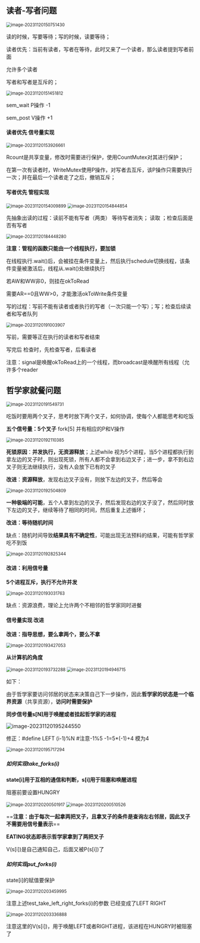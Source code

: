 ## 读者-写者问题

<img src="./image/image_10.3%20%E7%BB%8F%E5%85%B8%E5%90%8C%E6%AD%A5%E9%97%AE%E9%A2%98/image-20231120150751430.png" alt="image-20231120150751430" style="zoom:80%;" />

读的时候，写要等待；写的时候，读要等待；

读者优先：当前有读者，写者在等待，此时又来了一个读者，那么读者提到写者前面

允许多个读者

写者和写者是互斥的；

<img src="./image/image_10.3%20%E7%BB%8F%E5%85%B8%E5%90%8C%E6%AD%A5%E9%97%AE%E9%A2%98/image-20231120151451812.png" alt="image-20231120151451812" style="zoom:80%;" />

sem_wait  P操作  -1

sem_post  V操作  +1

#### 读者优先  信号量实现

<img src="./image/image_10.3%20%E7%BB%8F%E5%85%B8%E5%90%8C%E6%AD%A5%E9%97%AE%E9%A2%98/image-20231120153926661.png" alt="image-20231120153926661" style="zoom:80%;" />

Rcount是共享变量，修改时需要进行保护，使用CountMutex对其进行保护；

在第一次有读者时，WriteMutex使用P操作，对写者去互斥，该P操作只需要执行一次；并在最后一个读者走了之后，撤销互斥；

#### 写者优先  管程实现

<img src="./image/image_10.3%20%E7%BB%8F%E5%85%B8%E5%90%8C%E6%AD%A5%E9%97%AE%E9%A2%98/image-20231120154009899.png" alt="image-20231120154009899" style="zoom:80%;" />

<img src="./image/image_10.3%20%E7%BB%8F%E5%85%B8%E5%90%8C%E6%AD%A5%E9%97%AE%E9%A2%98/image-20231120154844854.png" alt="image-20231120154844854" style="zoom:80%;" />

先抽象出读的过程：读前不能有写者（两类） 等待写者消失；  读取  ；检查后面是否有写者

<img src="./image/image_10.3%20%E7%BB%8F%E5%85%B8%E5%90%8C%E6%AD%A5%E9%97%AE%E9%A2%98/image-20231120184448280.png" alt="image-20231120184448280" style="zoom:80%;" />

**注意：管程的函数只能由一个线程执行，要加锁**

在线程执行.wait()后，会被挂在条件变量上，然后执行schedule切换线程，该条件变量被激活后，线程从.wait()处继续执行

若AW和WW非0，则挂在okToRead

需要AR==0且WW>0，才能激活okToWrite条件变量



写的过程：写前不能有读者或者执行的写者（一次只能一个写）；写；检查后续读者和写者队列

<img src="./image/image_10.3%20%E7%BB%8F%E5%85%B8%E5%90%8C%E6%AD%A5%E9%97%AE%E9%A2%98/image-20231120191003907.png" alt="image-20231120191003907" style="zoom:80%;" />

写前，需要等正在执行的读者和写者结束

写完后 检查时，先检查写者，后看读者

注意：signal是唤醒okToRead上的一个线程，而broadcast是唤醒所有线程（允许多个reader

## 哲学家就餐问题



<img src="./image/image_10.3%20%E7%BB%8F%E5%85%B8%E5%90%8C%E6%AD%A5%E9%97%AE%E9%A2%98/image-20231120191549731.png" alt="image-20231120191549731" style="zoom:80%;" />

吃饭时要用两个叉子，思考时放下两个叉子，如何协调，使每个人都能思考和吃饭

**五个信号量：5个叉子** fork[5]     并有相应的P和V操作

<img src="./image/image_10.3%20%E7%BB%8F%E5%85%B8%E5%90%8C%E6%AD%A5%E9%97%AE%E9%A2%98/image-20231120192110385.png" alt="image-20231120192110385" style="zoom:80%;" />

**死锁原因**：**并发执行，无资源释放**；上述while 视为5个进程，当5个进程都执行到拿左边的叉子时，则出现死锁，所有人都不会拿到右边叉子；进一步，拿不到右边叉子则无法继续执行，没有人会放下已有的叉子



**改进**：**资源释放**，发现右边叉子没有，则放下左边的叉子，然后等会

<img src="./image/image_10.3%20%E7%BB%8F%E5%85%B8%E5%90%8C%E6%AD%A5%E9%97%AE%E9%A2%98/image-20231120192504809.png" alt="image-20231120192504809" style="zoom:80%;" />

**一种极端的可能**，五个人拿到左边的叉子，然后发现右边的叉子没了，然后同时放下左边的叉子，继续等待了相同的时间，然后重复上述循环；



**改进：等待随机时间**

缺点：随机时间导致**结果具有不确定性**，可能出现无法预料的结果，可能有哲学家吃不到饭

<img src="./image/image_10.3%20%E7%BB%8F%E5%85%B8%E5%90%8C%E6%AD%A5%E9%97%AE%E9%A2%98/image-20231120192825344.png" alt="image-20231120192825344" style="zoom:80%;" />

#### 改进：利用信号量  

**5个进程互斥，执行不允许并发**

<img src="./image/image_10.3%20%E7%BB%8F%E5%85%B8%E5%90%8C%E6%AD%A5%E9%97%AE%E9%A2%98/image-20231120193031763.png" alt="image-20231120193031763" style="zoom:80%;" />

缺点：资源浪费，理论上允许两个不相邻的哲学家同时进餐

#### 信号量实现 改进

**改进：指导思想，要么拿两个，要么不拿**

<img src="./image/image_10.3%20%E7%BB%8F%E5%85%B8%E5%90%8C%E6%AD%A5%E9%97%AE%E9%A2%98/image-20231120193427053.png" alt="image-20231120193427053" style="zoom:80%;" />

**从计算机的角度**

<img src="./image/image_10.3%20%E7%BB%8F%E5%85%B8%E5%90%8C%E6%AD%A5%E9%97%AE%E9%A2%98/image-20231120193732288.png" alt="image-20231120193732288" style="zoom:80%;" />

<img src="./image/image_10.3%20%E7%BB%8F%E5%85%B8%E5%90%8C%E6%AD%A5%E9%97%AE%E9%A2%98/image-20231120194946715.png" alt="image-20231120194946715" style="zoom:80%;" />

如下：

由于哲学家要访问邻居的状态来决策自己下一步操作，因此**哲学家的状态是一个临界资源**（共享资源），**访问时需要保护**

**同步信号量s[N]用于唤醒或者挂起哲学家的进程**

![image-20231120195244550](./image/image_10.3%20%E7%BB%8F%E5%85%B8%E5%90%8C%E6%AD%A5%E9%97%AE%E9%A2%98/image-20231120195244550.png)

修正：#define LEFT (i-1)%N     #注意-1%5   -1=5*(-1)+4   模为4 

<img src="./image/image_10.3%20%E7%BB%8F%E5%85%B8%E5%90%8C%E6%AD%A5%E9%97%AE%E9%A2%98/image-20231120195717294.png" alt="image-20231120195717294" style="zoom:80%;" />

##### 如何实现take_forks(i)

**state[i]用于互相的通信和判断，s[i]用于阻塞和唤醒进程**

阻塞前要设置HUNGRY

<img src="./image/image_10.3%20%E7%BB%8F%E5%85%B8%E5%90%8C%E6%AD%A5%E9%97%AE%E9%A2%98/image-20231120200501917.png" alt="image-20231120200501917" style="zoom:80%;" />

<img src="./image/image_10.3%20%E7%BB%8F%E5%85%B8%E5%90%8C%E6%AD%A5%E9%97%AE%E9%A2%98/image-20231120200510526.png" alt="image-20231120200510526" style="zoom:80%;" />

==**注意：由于每次一起拿两把叉子，且拿叉子的条件是查询左右邻居，因此叉子不需要用信号量表示**==

**EATING状态即表示哲学家拿到了两把叉子**

V(s[i])是自己通知自己，后面又被P(s[i])了

##### 如何实现put_forks(i)

state[i]的赋值要保护

<img src="./image/image_10.3%20%E7%BB%8F%E5%85%B8%E5%90%8C%E6%AD%A5%E9%97%AE%E9%A2%98/image-20231120203459995.png" alt="image-20231120203459995" style="zoom:80%;" />

注意上述test_take_left_right_forks(i)的参数  已经变成了LEFT RIGHT

<img src="./image/image_10.3%20%E7%BB%8F%E5%85%B8%E5%90%8C%E6%AD%A5%E9%97%AE%E9%A2%98/image-20231120203336888.png" alt="image-20231120203336888" style="zoom:80%;" />

注意这里的V(s[i])，用于唤醒LEFT或者RIGHT进程，该进程在HUNGRY时被阻塞了

